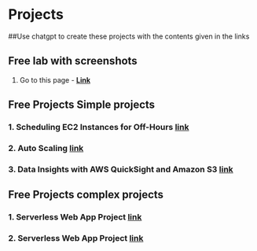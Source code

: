 # Projects

##Use chatgpt to create these projects with the contents given in the links

## Free lab with screenshots
1. Go to this page - **[Link](https://github.com/thyagomota/aws-labs?tab=readme-ov-file)**

## Free Projects Simple projects

### 1. Scheduling EC2 Instances for Off-Hours **[link](https://github.com/Kevin-byt/AWS-Projects/tree/main/Lambda/Start-Stop-EC2)**
### 2. Auto Scaling **[link](https://github.com/Kevin-byt/AWS-Projects/tree/main/Auto%20Scaling)**
### 3. Data Insights with AWS QuickSight and Amazon S3 **[link](https://github.com/Kevin-byt/AWS-Projects/tree/main/Data%20Visualization%20with%20QuickSight%20and%20S3)**

## Free Projects complex projects
### 1. Serverless Web App Project **[link](https://github.com/Kevin-byt/AWS-Projects/tree/main/Amplify)**
### 2. Serverless Web App Project **[link](https://github.com/Kevin-byt/AWS-Projects/tree/main/Amplify)**


